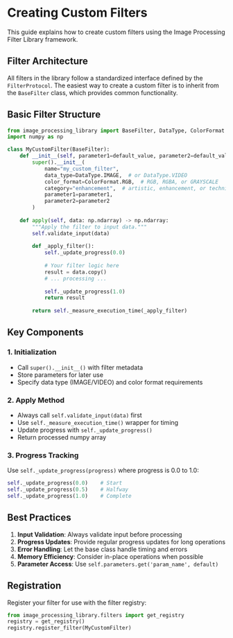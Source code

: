 # Creating Custom Filters

This guide explains how to create custom filters using the Image Processing Filter Library framework.

## Filter Architecture

All filters in the library follow a standardized interface defined by the `FilterProtocol`. The easiest way to create a custom filter is to inherit from the `BaseFilter` class, which provides common functionality.

## Basic Filter Structure

```python
from image_processing_library import BaseFilter, DataType, ColorFormat
import numpy as np

class MyCustomFilter(BaseFilter):
    def __init__(self, parameter1=default_value, parameter2=default_value):
        super().__init__(
            name="my_custom_filter",
            data_type=DataType.IMAGE,  # or DataType.VIDEO
            color_format=ColorFormat.RGB,  # RGB, RGBA, or GRAYSCALE
            category="enhancement",  # artistic, enhancement, or technical
            parameter1=parameter1,
            parameter2=parameter2
        )
    
    def apply(self, data: np.ndarray) -> np.ndarray:
        """Apply the filter to input data."""
        self.validate_input(data)
        
        def _apply_filter():
            self._update_progress(0.0)
            
            # Your filter logic here
            result = data.copy()
            # ... processing ...
            
            self._update_progress(1.0)
            return result
        
        return self._measure_execution_time(_apply_filter)
```

## Key Components

### 1. Initialization
- Call `super().__init__()` with filter metadata
- Store parameters for later use
- Specify data type (IMAGE/VIDEO) and color format requirements

### 2. Apply Method
- Always call `self.validate_input(data)` first
- Use `self._measure_execution_time()` wrapper for timing
- Update progress with `self._update_progress()`
- Return processed numpy array

### 3. Progress Tracking
Use `self._update_progress(progress)` where progress is 0.0 to 1.0:

```python
self._update_progress(0.0)    # Start
self._update_progress(0.5)    # Halfway
self._update_progress(1.0)    # Complete
```

## Best Practices

1. **Input Validation**: Always validate input before processing
2. **Progress Updates**: Provide regular progress updates for long operations
3. **Error Handling**: Let the base class handle timing and errors
4. **Memory Efficiency**: Consider in-place operations when possible
5. **Parameter Access**: Use `self.parameters.get('param_name', default)`

## Registration

Register your filter for use with the filter registry:

```python
from image_processing_library.filters import get_registry
registry = get_registry()
registry.register_filter(MyCustomFilter)
```